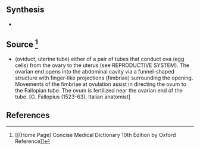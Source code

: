 ## Synthesis
- 
## Source [^1]
- (oviduct, uterine tube) either of a pair of tubes that conduct ova (egg cells) from the ovary to the uterus (see REPRODUCTIVE SYSTEM). The ovarian end opens into the abdominal cavity via a funnel-shaped structure with finger-like projections (fimbriae) surrounding the opening. Movements of the fimbriae at ovulation assist in directing the ovum to the Fallopian tube. The ovum is fertilized near the ovarian end of the tube. \[G. Fallopius (1523-63), Italian anatomist]
## References

[^1]: [[(Home Page) Concise Medical Dictionary 10th Edition by Oxford Reference]]
